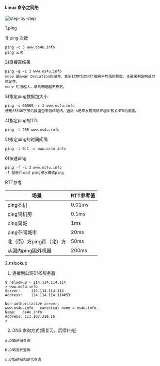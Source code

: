 <!--
author: os4uinfo
head: https://os4u.info/blog/img/sun.png
date: 2017-05-17
title: Linux 命令之网络
tags: markdown
images: https://os4u.info/blog/img/sun.png
category: Linux
status: publish
summary: Linux运维中，常用命令解决实际的运维问题，持续更新，总结中。
-->
#### Linux 命令之网络

![step-by-step](https://www.os4u.info/blog/linux/images/step-by-step.jpg)

1.ping

1).ping 次数

```
ping -c 3 www.os4u.info
ping 三次
```

2)直接查结果

```
ping -q -c 3 www.os4u.info
mdev 是mean Deviation的缩写，表示ICMP包的RTT偏离平均值的程度，主要来判定网速的稳定性。
mdev 的值越大，说明网速越不稳定。
```
3)指定ping数据包大小

```
ping -s 65500 -c 3 www.os4u.info
使用65500字节的数据包来测试网络，通常-s用来发现网络环境中有关MTU的问题。
```
4)指定ping的TTL

```
ping -t 255 www.os4u.info
```
5)指定ping的时间间隔

```
ping -i 0.1 -c www.os4u.info
```
6)快速ping

```
ping -f -c 3 www.os4u.info
-f 就是flood ping潮水模式ping
```

RTT参考

场景                  | RTT参考值           |
---------------------|--------------------|
ping本机              |     0.01ms         | 
ping同机房             |     0.1ms          |
ping同城              |    1ms             |
ping不同城市           |    20ms            |
北（南）方ping南（北）方 |    50ms            |
从国内ping国外机器      |    200ms           |

2.nslookup

1) 连接到公网DNS服务器

```
$ nslookup - 114.114.114.114
> www.os4u.info
Server:		114.114.114.114
Address:	114.114.114.114#53

Non-authoritative answer:
www.os4u.info	canonical name = os4u.info.
Name:	os4u.info
Address: 113.107.219.16
>

```
2) DNS 查询方式(需复习，后续补充）

```
a.DNS递归查询

b.DNS迭代查询

c.DNS递归和迭代查询
```
